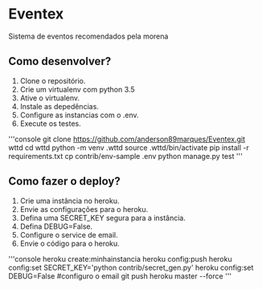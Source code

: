 # Eventex
Sistema de eventos recomendados pela morena

## Como desenvolver?

1. Clone o repositório.
2. Crie um virtualenv com python 3.5
3. Ative o virtualenv.
4. Instale as depedências.
5. Configure as instancias com o .env.
6. Execute os testes.

'''console
git clone https://github.com/anderson89marques/Eventex.git wttd
cd wttd
python -m venv .wttd
source .wttd/bin/activate
pip install -r requirements.txt
cp contrib/env-sample .env
python manage.py test
'''

## Como fazer o deploy?
1. Crie uma instância no heroku.
2. Envie as configurações para o heroku.
3. Defina uma SECRET_KEY segura para a instância.
4. Defina DEBUG=False.
5. Configure o service de email.
6. Envie o código para o heroku.

'''console
heroku create:minhainstancia
heroku config:push
heroku config:set SECRET_KEY='python contrib/secret_gen.py'
heroku config:set DEBUG=False
#configuro o email
git push heroku master --force 
'''